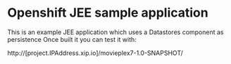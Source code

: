 # Openshift JEE sample application
This is an example JEE application which uses a Datastores component as persistence
Once built it you can test it with:

http://[project.IPAddress.xip.io]/movieplex7-1.0-SNAPSHOT/

